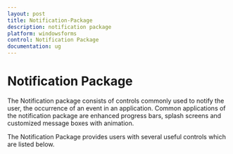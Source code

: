 ```yaml
---
layout: post
title: Notification-Package
description: notification package
platform: windowsforms
control: Notification Package 
documentation: ug
---
```


# Notification Package

The Notification package consists of controls commonly used to notify the user, the occurrence of an event in an application. Common applications of the notification package are enhanced progress bars, splash screens and customized message boxes with animation.

The Notification Package provides users with several useful controls which are listed below.